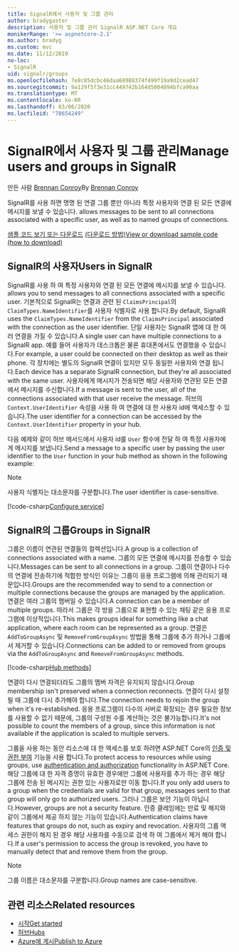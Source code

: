 ```yaml
---
title: SignalR에서 사용자 및 그룹 관리
author: bradygaster
description: 사용자 및 그룹 관리 SignalR ASP.NET Core 개요
monikerRange: '>= aspnetcore-2.1'
ms.author: bradyg
ms.custom: mvc
ms.date: 11/12/2019
no-loc:
- SignalR
uid: signalr/groups
ms.openlocfilehash: 7e8c85dcbc46daa68988374f499f19a9d2cead47
ms.sourcegitcommit: 9a129f5f3e31cc449742b164d5004894bfca90aa
ms.translationtype: MT
ms.contentlocale: ko-KR
ms.lasthandoff: 03/06/2020
ms.locfileid: "78654249"
---
```

# <a name="manage-users-and-groups-in-opno-locsignalr"></a><span data-ttu-id="4b724-103">SignalR에서 사용자 및 그룹 관리</span><span class="sxs-lookup"><span data-stu-id="4b724-103">Manage users and groups in SignalR</span></span>

<span data-ttu-id="4b724-104">만든 사람 [Brennan Conroy](https://github.com/BrennanConroy)</span><span class="sxs-lookup"><span data-stu-id="4b724-104">By [Brennan Conroy](https://github.com/BrennanConroy)</span></span>

SignalR<span data-ttu-id="4b724-105">를 사용 하면 명명 된 연결 그룹 뿐만 아니라 특정 사용자와 연결 된 모든 연결에 메시지를 보낼 수 있습니다.</span><span class="sxs-lookup"><span data-stu-id="4b724-105"> allows messages to be sent to all connections associated with a specific user, as well as to named groups of connections.</span></span>

<span data-ttu-id="4b724-106">[샘플 코드 보기 또는 다운로드](https://github.com/dotnet/AspNetCore.Docs/tree/master/aspnetcore/signalr/groups/sample/) [(다운로드 방법)](xref:index#how-to-download-a-sample)</span><span class="sxs-lookup"><span data-stu-id="4b724-106">[View or download sample code](https://github.com/dotnet/AspNetCore.Docs/tree/master/aspnetcore/signalr/groups/sample/) [(how to download)](xref:index#how-to-download-a-sample)</span></span>

## <a name="users-in-opno-locsignalr"></a><span data-ttu-id="4b724-107">SignalR의 사용자</span><span class="sxs-lookup"><span data-stu-id="4b724-107">Users in SignalR</span></span>

SignalR<span data-ttu-id="4b724-108">를 사용 하 여 특정 사용자와 연결 된 모든 연결에 메시지를 보낼 수 있습니다.</span><span class="sxs-lookup"><span data-stu-id="4b724-108"> allows you to send messages to all connections associated with a specific user.</span></span> <span data-ttu-id="4b724-109">기본적으로 SignalR는 연결과 관련 된 `ClaimsPrincipal`의 `ClaimTypes.NameIdentifier`를 사용자 식별자로 사용 합니다.</span><span class="sxs-lookup"><span data-stu-id="4b724-109">By default, SignalR uses the `ClaimTypes.NameIdentifier` from the `ClaimsPrincipal` associated with the connection as the user identifier.</span></span> <span data-ttu-id="4b724-110">단일 사용자는 SignalR 앱에 대 한 여러 연결을 가질 수 있습니다.</span><span class="sxs-lookup"><span data-stu-id="4b724-110">A single user can have multiple connections to a SignalR app.</span></span> <span data-ttu-id="4b724-111">예를 들어 사용자가 데스크톱은 물론 휴대폰에서도 연결했을 수 있습니다.</span><span class="sxs-lookup"><span data-stu-id="4b724-111">For example, a user could be connected on their desktop as well as their phone.</span></span> <span data-ttu-id="4b724-112">각 장치에는 별도의 SignalR 연결이 있지만 모두 동일한 사용자와 연결 됩니다.</span><span class="sxs-lookup"><span data-stu-id="4b724-112">Each device has a separate SignalR connection, but they're all associated with the same user.</span></span> <span data-ttu-id="4b724-113">사용자에게 메시지가 전송되면 해당 사용자와 연관된 모든 연결에서 메시지를 수신합니다.</span><span class="sxs-lookup"><span data-stu-id="4b724-113">If a message is sent to the user, all of the connections associated with that user receive the message.</span></span> <span data-ttu-id="4b724-114">허브의 `Context.UserIdentifier` 속성을 사용 하 여 연결에 대 한 사용자 id에 액세스할 수 있습니다.</span><span class="sxs-lookup"><span data-stu-id="4b724-114">The user identifier for a connection can be accessed by the `Context.UserIdentifier` property in your hub.</span></span>

<span data-ttu-id="4b724-115">다음 예제와 같이 허브 메서드에서 사용자 id를 `User` 함수에 전달 하 여 특정 사용자에 게 메시지를 보냅니다.</span><span class="sxs-lookup"><span data-stu-id="4b724-115">Send a message to a specific user by passing the user identifier to the `User` function in your hub method as shown in the following example:</span></span>

> [!NOTE]
> <span data-ttu-id="4b724-116">사용자 식별자는 대소문자를 구분합니다.</span><span class="sxs-lookup"><span data-stu-id="4b724-116">The user identifier is case-sensitive.</span></span>

[!code-csharp[Configure service](groups/sample/hubs/chathub.cs?range=29-32)]

## <a name="groups-in-opno-locsignalr"></a><span data-ttu-id="4b724-117">SignalR의 그룹</span><span class="sxs-lookup"><span data-stu-id="4b724-117">Groups in SignalR</span></span>

<span data-ttu-id="4b724-118">그룹은 이름이 연관된 연결들의 컬렉션입니다.</span><span class="sxs-lookup"><span data-stu-id="4b724-118">A group is a collection of connections associated with a name.</span></span> <span data-ttu-id="4b724-119">그룹의 모든 연결에 메시지를 전송할 수 있습니다.</span><span class="sxs-lookup"><span data-stu-id="4b724-119">Messages can be sent to all connections in a group.</span></span> <span data-ttu-id="4b724-120">그룹이 연결이나 다수의 연결에 전송하기에 적합한 방식인 이유는 그룹이 응용 프로그램에 의해 관리되기 때문입니다.</span><span class="sxs-lookup"><span data-stu-id="4b724-120">Groups are the recommended way to send to a connection or multiple connections because the groups are managed by the application.</span></span> <span data-ttu-id="4b724-121">연결은 여러 그룹의 멤버일 수 있습니다.</span><span class="sxs-lookup"><span data-stu-id="4b724-121">A connection can be a member of multiple groups.</span></span> <span data-ttu-id="4b724-122">따라서 그룹은 각 방을 그룹으로 표현할 수 있는 채팅 같은 응용 프로그램에 이상적입니다.</span><span class="sxs-lookup"><span data-stu-id="4b724-122">This makes groups ideal for something like a chat application, where each room can be represented as a group.</span></span> <span data-ttu-id="4b724-123">연결은 `AddToGroupAsync` 및 `RemoveFromGroupAsync` 방법을 통해 그룹에 추가 하거나 그룹에서 제거할 수 있습니다.</span><span class="sxs-lookup"><span data-stu-id="4b724-123">Connections can be added to or removed from groups via the `AddToGroupAsync` and `RemoveFromGroupAsync` methods.</span></span>

[!code-csharp[Hub methods](groups/sample/hubs/chathub.cs?range=15-27)]

<span data-ttu-id="4b724-124">연결이 다시 연결되더라도 그룹의 멤버 자격은 유지되지 않습니다.</span><span class="sxs-lookup"><span data-stu-id="4b724-124">Group membership isn't preserved when a connection reconnects.</span></span> <span data-ttu-id="4b724-125">연결이 다시 설정될 때 그룹에 다시 추가해야 합니다.</span><span class="sxs-lookup"><span data-stu-id="4b724-125">The connection needs to rejoin the group when it's re-established.</span></span> <span data-ttu-id="4b724-126">응용 프로그램이 다수의 서버로 확장되는 경우 필요한 정보를 사용할 수 없기 때문에, 그룹의 구성원 수를 계산하는 것은 불가능합니다.</span><span class="sxs-lookup"><span data-stu-id="4b724-126">It's not possible to count the members of a group, since this information is not available if the application is scaled to multiple servers.</span></span>

<span data-ttu-id="4b724-127">그룹을 사용 하는 동안 리소스에 대 한 액세스를 보호 하려면 ASP.NET Core의 [인증 및 권한 부여](xref:signalr/authn-and-authz) 기능을 사용 합니다.</span><span class="sxs-lookup"><span data-stu-id="4b724-127">To protect access to resources while using groups, use [authentication and authorization](xref:signalr/authn-and-authz) functionality in ASP.NET Core.</span></span> <span data-ttu-id="4b724-128">해당 그룹에 대 한 자격 증명이 유효한 경우에만 그룹에 사용자를 추가 하는 경우 해당 그룹에 전송 된 메시지는 권한 있는 사용자로만 이동 합니다.</span><span class="sxs-lookup"><span data-stu-id="4b724-128">If you only add users to a group when the credentials are valid for that group, messages sent to that group will only go to authorized users.</span></span> <span data-ttu-id="4b724-129">그러나 그룹은 보안 기능이 아닙니다.</span><span class="sxs-lookup"><span data-stu-id="4b724-129">However, groups are not a security feature.</span></span> <span data-ttu-id="4b724-130">인증 클레임에는 만료 및 해지와 같이 그룹에서 제공 하지 않는 기능이 있습니다.</span><span class="sxs-lookup"><span data-stu-id="4b724-130">Authentication claims have features that groups do not, such as expiry and revocation.</span></span> <span data-ttu-id="4b724-131">사용자의 그룹 액세스 권한이 해지 된 경우 해당 사용자를 수동으로 검색 하 여 그룹에서 제거 해야 합니다.</span><span class="sxs-lookup"><span data-stu-id="4b724-131">If a user's permission to access the group is revoked, you have to manually detect that and remove them from the group.</span></span>

> [!NOTE]
> <span data-ttu-id="4b724-132">그룹 이름은 대소문자를 구분합니다.</span><span class="sxs-lookup"><span data-stu-id="4b724-132">Group names are case-sensitive.</span></span>

## <a name="related-resources"></a><span data-ttu-id="4b724-133">관련 리소스</span><span class="sxs-lookup"><span data-stu-id="4b724-133">Related resources</span></span>

* [<span data-ttu-id="4b724-134">시작</span><span class="sxs-lookup"><span data-stu-id="4b724-134">Get started</span></span>](xref:tutorials/signalr)
* [<span data-ttu-id="4b724-135">허브</span><span class="sxs-lookup"><span data-stu-id="4b724-135">Hubs</span></span>](xref:signalr/hubs)
* [<span data-ttu-id="4b724-136">Azure에 게시</span><span class="sxs-lookup"><span data-stu-id="4b724-136">Publish to Azure</span></span>](xref:signalr/publish-to-azure-web-app)

